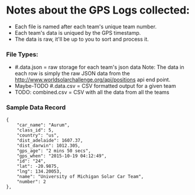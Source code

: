Notes about the GPS Logs collected:
===================================

- Each file is named after each team's unique team number.
- Each team's data is uniqued by the GPS timestamp.
- The data is raw, it'll be up to you to sort and process it.

### File Types:

- \#.data.json = raw storage for each team's json data
	Note: The data in each row is simply the raw JSON data from the http://www.worldsolarchallenge.org/api/positions api end point.
- Maybe-TODO \#.data.csv = CSV formatted output for a given team
- TODO: combined.csv = CSV with all the data from all the teams

### Sample Data Record

	{
		"car_name": "Aurum",
		"class_id": 5,
		"country": "us",
		"dist_adelaide": 1607.37,
		"dist_darwin": 1012.305,
		"gps_age": "2 mins 50 secs",
		"gps_when": "2015-10-19 04:12:49",
		"id": "24",
		"lat": -20.9875,
		"lng": 134.20053,
		"name": "University of Michigan Solar Car Team",
		"number": 2
	},

###